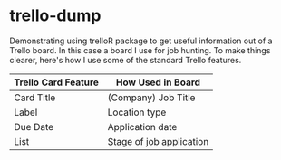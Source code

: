 # trello-dump
Demonstrating using trelloR package to get useful information out of a Trello board. In this case a board I use for job hunting. To make things clearer, here's how I use some of the standard Trello features.

| Trello Card Feature | How Used in Board        |
| ------------------- | ------------------------ |
| Card Title          | \(Company\) Job Title    |
| Label               | Location type            |
| Due Date            | Application date         |
| List                | Stage of job application |


